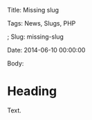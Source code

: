 Title: Missing slug

Tags: News, Slugs, PHP

; Slug: missing-slug

Date: 2014-06-10 00:00:00

Body:

# Heading

Text.
